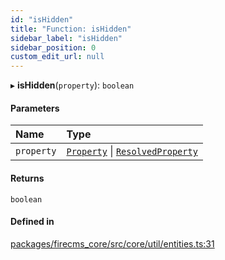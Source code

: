 ```yaml
---
id: "isHidden"
title: "Function: isHidden"
sidebar_label: "isHidden"
sidebar_position: 0
custom_edit_url: null
---
```


▸ **isHidden**(`property`): `boolean`

#### Parameters

| Name | Type |
| :------ | :------ |
| `property` | [`Property`](../types/Property.md) \| [`ResolvedProperty`](../types/ResolvedProperty.md) |

#### Returns

`boolean`

#### Defined in

[packages/firecms_core/src/core/util/entities.ts:31](https://github.com/FireCMSco/firecms/blob/d45f3739/packages/firecms_core/src/core/util/entities.ts#L31)

